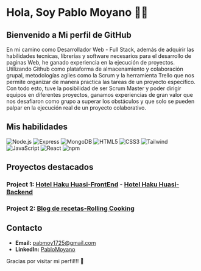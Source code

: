 <div>
  <h1>Hola, Soy Pablo Moyano 👨‍💻</h1>
</div>

## Bienvenido a Mi perfil de GitHub
En mi camino como Desarrollador Web - Full Stack, además de adquirir las habilidades tecnicas, librerías y software necesarios para el desarrollo de paginas Web, he ganado experiencia en la ejecución de proyectos. Utilizando Github como plataforma de almacenamiento y colaboración grupal, metodologías agiles como la Scrum y la herramienta Trello que nos permite organizar de manera practica las tareas de un proyecto especifico. 
Con todo esto, tuve la posibilidad de ser Scrum Master y poder dirigir equipos en diferentes proyectos, ganamos experiencias de gran valor que nos desafiaron como grupo a superar los obstáculos y que solo se pueden palpar en la ejecución real de un proyecto colaborativo.

## Mis habilidades

![Node.js](https://img.icons8.com/color/50/000000/nodejs.png)  ![Express](https://img.icons8.com/50/000000/express-js.png)  ![MongoDB](https://img.icons8.com/color/50/000000/mongodb.png)
![HTML5](https://img.icons8.com/color/50/000000/html-5.png)  ![CSS3](https://img.icons8.com/color/50/000000/css3.png)  ![Tailwind](https://img.icons8.com/color/48/tailwindcss.png)  ![JavaScript](https://img.icons8.com/color/50/000000/javascript.png)  ![React](https://img.icons8.com/color/50/000000/react-native.png)  ![npm](https://img.icons8.com/color/50/000000/npm.png)

## Proyectos destacados

### Project 1: [Hotel Haku Huasi-FrontEnd](https://github.com/Pabmoy25/proyectoHotel-FrontEnd.git) - [Hotel Haku Huasi-Backend](https://github.com/Pabmoy25/protectoHotel-BackEnd.git)

### Project 2: [Blog de recetas-Rolling Cooking](https://github.com/Pabmoy25/BlogRecetas-Frontend.git)

## Contacto

- **Email:** pabmoy1725@gmail.com
- **LinkedIn:** [PabloMoyano](www.linkedin.com/in/pablo-francisco-moyano-889b6714b)

Gracias por visitar mi perfil!!! 🤙

